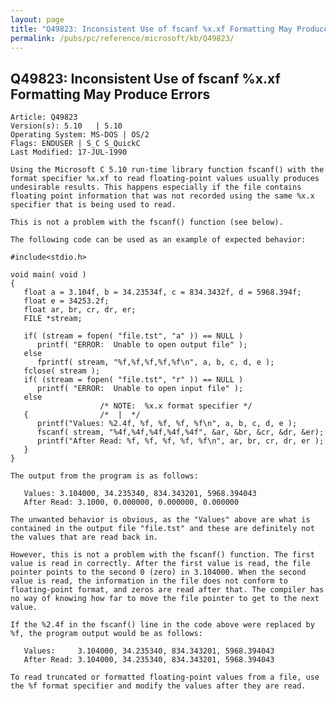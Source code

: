 ```yaml
---
layout: page
title: "Q49823: Inconsistent Use of fscanf %x.xf Formatting May Produce Errors"
permalink: /pubs/pc/reference/microsoft/kb/Q49823/
---
```


## Q49823: Inconsistent Use of fscanf %x.xf Formatting May Produce Errors

	Article: Q49823
	Version(s): 5.10   | 5.10
	Operating System: MS-DOS | OS/2
	Flags: ENDUSER | S_C S_QuickC
	Last Modified: 17-JUL-1990
	
	Using the Microsoft C 5.10 run-time library function fscanf() with the
	format specifier %x.xf to read floating-point values usually produces
	undesirable results. This happens especially if the file contains
	floating point information that was not recorded using the same %x.x
	specifier that is being used to read.
	
	This is not a problem with the fscanf() function (see below).
	
	The following code can be used as an example of expected behavior:
	
	#include<stdio.h>
	
	void main( void )
	{
	   float a = 3.104f, b = 34.23534f, c = 834.3432f, d = 5968.394f;
	   float e = 34253.2f;
	   float ar, br, cr, dr, er;
	   FILE *stream;
	
	   if( (stream = fopen( "file.tst", "a" )) == NULL )
	      printf( "ERROR:  Unable to open output file" );
	   else
	      fprintf( stream, "%f,%f,%f,%f,%f\n", a, b, c, d, e );
	   fclose( stream );
	   if( (stream = fopen( "file.tst", "r" )) == NULL )
	      printf( "ERROR:  Unable to open input file" );
	   else
	                    /* NOTE:  %x.x format specifier */
	   {                /*  |  */
	      printf("Values: %2.4f, %f, %f, %f, %f\n", a, b, c, d, e );
	      fscanf( stream, "%4f,%4f,%4f,%4f,%4f", &ar, &br, &cr, &dr, &er);
	      printf("After Read: %f, %f, %f, %f, %f\n", ar, br, cr, dr, er );
	   }
	}
	
	The output from the program is as follows:
	
	   Values: 3.104000, 34.235340, 834.343201, 5968.394043
	   After Read: 3.1000, 0.000000, 0.000000, 0.000000
	
	The unwanted behavior is obvious, as the "Values" above are what is
	contained in the output file "file.tst" and these are definitely not
	the values that are read back in.
	
	However, this is not a problem with the fscanf() function. The first
	value is read in correctly. After the first value is read, the file
	pointer points to the second 0 (zero) in 3.104000. When the second
	value is read, the information in the file does not conform to
	floating-point format, and zeros are read after that. The compiler has
	no way of knowing how far to move the file pointer to get to the next
	value.
	
	If the %2.4f in the fscanf() line in the code above were replaced by
	%f, the program output would be as follows:
	
	   Values:     3.104000, 34.235340, 834.343201, 5968.394043
	   After Read: 3.104000, 34.235340, 834.343201, 5968.394043
	
	To read truncated or formatted floating-point values from a file, use
	the %f format specifier and modify the values after they are read.
